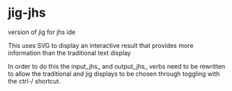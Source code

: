 # jig-jhs
version of jig for jhs ide

This uses SVG to display an interactive result that provides more information than the traditional text display

In order to do this the input_jhs_ and output_jhs_ verbs need to be rewritten to allow the traditional and jig displays to be
chosen through toggling with the ctrl-/ shortcut.
